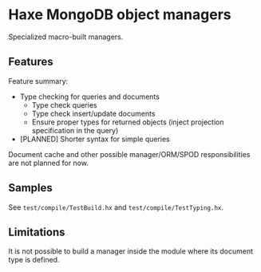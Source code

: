 # Haxe MongoDB object managers

Specialized macro-built managers.

## Features

Feature summary:

 - Type checking for queries and documents
    - Type check queries
    - Type check insert/update documents
    - Ensure proper types for returned objects
      (inject projection specification in the query)
 - [PLANNED] Shorter syntax for simple queries

Document cache and other possible manager/ORM/SPOD responsibilities are not
planned for now.

## Samples

See `test/compile/TestBuild.hx` and `test/compile/TestTyping.hx`.

## Limitations

It is not possible to build a manager inside the module where its document type
is defined.

